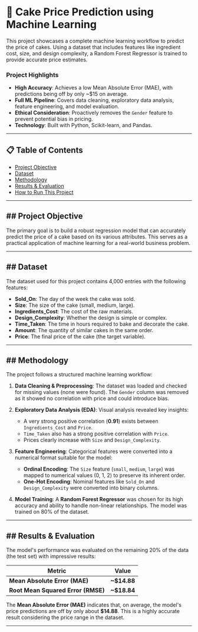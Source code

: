 
# 🎂 Cake Price Prediction using Machine Learning

This project showcases a complete machine learning workflow to predict the price of cakes. Using a dataset that includes features like ingredient cost, size, and design complexity, a Random Forest Regressor is trained to provide accurate price estimates.

### Project Highlights

  - **High Accuracy**: Achieves a low Mean Absolute Error (MAE), with predictions being off by only \~$15 on average.
  - **Full ML Pipeline**: Covers data cleaning, exploratory data analysis, feature engineering, and model evaluation.
  - **Ethical Consideration**: Proactively removes the `Gender` feature to prevent potential bias in pricing.
  - **Technology**: Built with Python, Scikit-learn, and Pandas.

-----

## 📋 Table of Contents

  * [Project Objective](https://www.google.com/search?q=%23project-objective)
  * [Dataset](https://www.google.com/search?q=%23dataset)
  * [Methodology](https://www.google.com/search?q=%23methodology)
  * [Results & Evaluation](https://www.google.com/search?q=%23results--evaluation)
  * [How to Run This Project](https://www.google.com/search?q=%23how-to-run-this-project)

-----

## \#\# Project Objective

The primary goal is to build a robust regression model that can accurately predict the price of a cake based on its various attributes. This serves as a practical application of machine learning for a real-world business problem.

-----

## \#\# Dataset

The dataset used for this project contains 4,000 entries with the following features:

  - **Sold\_On**: The day of the week the cake was sold.
  - **Size**: The size of the cake (small, medium, large).
  - **Ingredients\_Cost**: The cost of the raw materials.
  - **Design\_Complexity**: Whether the design is simple or complex.
  - **Time\_Taken**: The time in hours required to bake and decorate the cake.
  - **Amount**: The quantity of similar cakes in the same order.
  - **Price**: The final price of the cake (the target variable).

-----

## \#\# Methodology

The project follows a structured machine learning workflow:

1.  **Data Cleaning & Preprocessing**: The dataset was loaded and checked for missing values (none were found). The `Gender` column was removed as it showed no correlation with price and could introduce bias.

2.  **Exploratory Data Analysis (EDA)**: Visual analysis revealed key insights:

      * A very strong positive correlation (**0.91**) exists between `Ingredients_Cost` and `Price`.
      * `Time_Taken` also has a strong positive correlation with `Price`.
      * Prices clearly increase with `Size` and `Design_Complexity`.

3.  **Feature Engineering**: Categorical features were converted into a numerical format suitable for the model:

      * **Ordinal Encoding**: The `Size` feature (`small`, `medium`, `large`) was mapped to numerical values (0, 1, 2) to preserve its inherent order.
      * **One-Hot Encoding**: Nominal features like `Sold_On` and `Design_Complexity` were converted into binary columns.

4.  **Model Training**: A **Random Forest Regressor** was chosen for its high accuracy and ability to handle non-linear relationships. The model was trained on 80% of the dataset.

-----

## \#\# Results & Evaluation

The model's performance was evaluated on the remaining 20% of the data (the test set) with impressive results:

| Metric                      | Value       |
| --------------------------- | ----------- |
| **Mean Absolute Error (MAE)** | **\~$14.88** |
| **Root Mean Squared Error (RMSE)** | **\~$18.84** |

The **Mean Absolute Error (MAE)** indicates that, on average, the model's price predictions are off by only about **$14.88**. This is a highly accurate result considering the price range in the dataset.

-----

